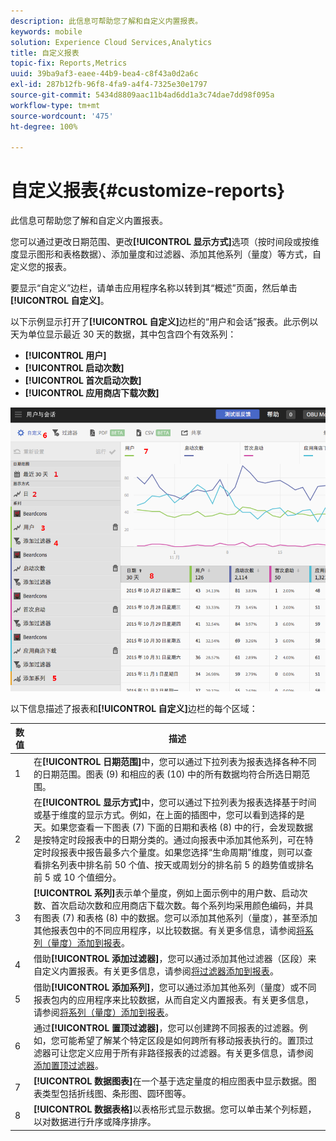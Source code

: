 ```yaml
---
description: 此信息可帮助您了解和自定义内置报表。
keywords: mobile
solution: Experience Cloud Services,Analytics
title: 自定义报表
topic-fix: Reports,Metrics
uuid: 39ba9af3-eaee-44b9-bea4-c8f43a0d2a6c
exl-id: 287b12fb-96f8-4fa9-a4f4-7325e30e1797
source-git-commit: 5434d8809aac11b4ad6dd1a3c74dae7dd98f095a
workflow-type: tm+mt
source-wordcount: '475'
ht-degree: 100%

---
```


# 自定义报表{#customize-reports}

此信息可帮助您了解和自定义内置报表。

您可以通过更改日期范围、更改&#x200B;**[!UICONTROL 显示方式]**&#x200B;选项（按时间段或按维度显示图形和表格数据）、添加量度和过滤器、添加其他系列（量度）等方式，自定义您的报表。

要显示“自定义”边栏，请单击应用程序名称以转到其“概述”页面，然后单击&#x200B;**[!UICONTROL 自定义]**。

以下示例显示打开了&#x200B;**[!UICONTROL 自定义]**&#x200B;边栏的“用户和会话”报表。此示例以天为单位显示最近 30 天的数据，其中包含四个有效系列：

* **[!UICONTROL 用户]**
* **[!UICONTROL 启动次数]**
* **[!UICONTROL 首次启动次数]**
* **[!UICONTROL 应用商店下载次数]**

![](assets/reports.png)

以下信息描述了报表和&#x200B;**[!UICONTROL 自定义]**&#x200B;边栏的每个区域：

| 数值 | 描述 |
|--- |--- |
| 1 | 在&#x200B;**[!UICONTROL 日期范围]**&#x200B;中，您可以通过下拉列表为报表选择各种不同的日期范围。图表 (9) 和相应的表 (10) 中的所有数据均符合所选日期范围。 |
| 2 | 在&#x200B;**[!UICONTROL 显示方式]**&#x200B;中，您可以通过下拉列表为报表选择基于时间或基于维度的显示方式。例如，在上面的插图中，您可以看到选择的是天。如果您查看一下图表 (7) 下面的日期和表格 (8) 中的行，会发现数据是按特定时段报表中的日期分类的。通过向报表中添加其他系列，可在特定时段报表中报告最多六个量度。如果您选择“生命周期”维度，则可以查看排名列表中排名前 50 个值、按天或周划分的排名前 5 的趋势值或排名前 5 或 10 个值细分。 |
| 3 | **[!UICONTROL 系列]**&#x200B;表示单个量度，例如上面示例中的用户数、启动次数、首次启动次数和应用商店下载次数。每个系列均采用颜色编码，并具有图表 (7) 和表格 (8) 中的数据。您可以添加其他系列（量度），甚至添加其他报表包中的不同应用程序，以比较数据。有关更多信息，请参阅[将系列（量度）添加到报表](/help/using/usage/reports-customize/t-reports-series.md)。 |
| 4 | 借助&#x200B;**[!UICONTROL 添加过滤器]**，您可以通过添加其他过滤器（区段）来自定义内置报表。有关更多信息，请参阅[将过滤器添加到报表](/help/using/usage/reports-customize/t-reports-customize.md)。 |
| 5 | 借助&#x200B;**[!UICONTROL 添加系列]**，您可以通过添加其他系列（量度）或不同报表包内的应用程序来比较数据，从而自定义内置报表。有关更多信息，请参阅[将系列（量度）添加到报表](/help/using/usage/reports-customize/t-reports-series.md)。 |
| 6 | 通过&#x200B;**[!UICONTROL 置顶过滤器]**，您可以创建跨不同报表的过滤器。例如，您可能希望了解某个特定区段是如何跨所有移动报表执行的。置顶过滤器可让您定义应用于所有非路径报表的过滤器。有关更多信息，请参阅[添加置顶过滤器](/help/using/usage/reports-customize/t-sticky-filter.md)。 |
| 7 | **[!UICONTROL 数据图表]**&#x200B;在一个基于选定量度的相应图表中显示数据。图表类型包括折线图、条形图、圆环图等。 |
| 8 | **[!UICONTROL 数据表格]**&#x200B;以表格形式显示数据。您可以单击某个列标题，以对数据进行升序或降序排序。 |
